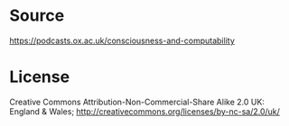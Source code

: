 # Source
https://podcasts.ox.ac.uk/consciousness-and-computability

# License
Creative Commons Attribution-Non-Commercial-Share Alike 2.0 UK: England & Wales; http://creativecommons.org/licenses/by-nc-sa/2.0/uk/